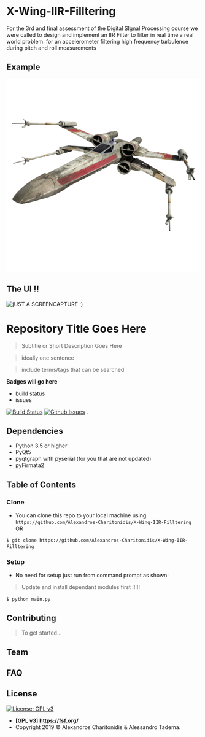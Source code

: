 # X-Wing-IIR-Filltering
For the 3rd and final assessment of the Digital SIgnal Processing course we were called to design and implement an IIR Filter to filter in real time a real world problem.  for an accelerometer filtering high frequency turbulence during pitch and roll measurements



## Example

![](https://github.com/Alexandros-Charitonidis/X-Wing-IIR-Filltering/blob/master/images/X-Wing.png)

## The UI !!

![jUST A SCREENCAPTURE :) ](GIF.gif)

# Repository Title Goes Here

> Subtitle or Short Description Goes Here

> ideally one sentence

> include terms/tags that can be searched

**Badges will go here**

- build status
- issues 

[![Build Status](http://img.shields.io/travis/badges/badgerbadgerbadger.svg?style=flat-square)](https://travis-ci.org/badges/badgerbadgerbadger) [![Github Issues](http://githubbadges.herokuapp.com/badges/badgerbadgerbadger/issues.svg?style=flat-square)](https://github.com/badges/badgerbadgerbadger/issues)
.

## Dependencies
- Python 3.5 or higher
- PyQt5
- pyqtgraph with pyserial (for you that are not updated)
- pyFirmata2

## Table of Contents 


### Clone

- You can clone this repo to your local machine using `https://github.com/Alexandros-Charitonidis/X-Wing-IIR-Filltering` OR
```shell
$ git clone https://github.com/Alexandros-Charitonidis/X-Wing-IIR-Filltering
```

### Setup

- No need for setup just run from command prompt as shown:

> Update and install dependant modules first !!!!!

```shell
$ python main.py
```


## Contributing

> To get started...


## Team


## FAQ


## License

[![License: GPL v3](https://img.shields.io/badge/License-GPLv3-blue.svg)](https://www.gnu.org/licenses/gpl-3.0)

- **[GPL v3] <https://fsf.org/>**
- Copyright 2019 © Alexandros Charitonidis & Alessandro Tadema.
